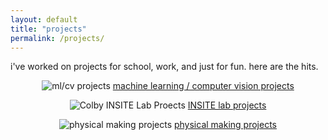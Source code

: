 ```yaml
---
layout: default
title: "projects"
permalink: /projects/
---
```


i've worked on projects for school, work, and just for fun. here are the hits.  
  
  

<p align="center">
  <img src="../assets/ml-cv-projects.png" alt="ml/cv projects"/>
  <a href="https://benjiaa.github.io/mlcv">machine learning / computer vision projects</a>
</p>

<p align="center">
  <img src="../assets/insite-logo.png" alt="Colby INSITE Lab Proects"/>
  <a href="https://benjiaa.github.io/insite">INSITE lab projects</a>
</p>

<p align="center">
  <img src="../assets/maker-projects.png" alt="physical making projects"/>
  <a href="https://benjiaa.github.io/making">physical making projects</a>
</p>

